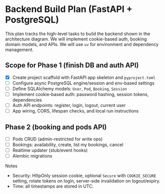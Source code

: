 # Backend Build Plan (FastAPI + PostgreSQL)

This plan tracks the high-level tasks to build the backend shown in the architecture diagram. We will implement cookie-based auth, booking domain models, and APIs. We will use `uv` for environment and dependency management.

## Scope for Phase 1 (finish DB and auth API)
- [x] Create project scaffold with FastAPI app skeleton and `pyproject.toml`
- [ ] Configure async PostgreSQL engine/session and env-based settings
- [ ] Define SQLAlchemy models: `User`, `Pod`, `Booking`, `Session`
- [ ] Implement cookie-based auth: password hashing, session tokens, dependencies
- [ ] Auth API endpoints: register, login, logout, current user
- [ ] App wiring, CORS, lifespan checks, and local run instructions

## Phase 2 (booking and pods API)
- [ ] Pods CRUD (admin-restricted for write ops)
- [ ] Bookings: availability, create, list my bookings, cancel
- [ ] Realtime updater (stub/event hooks)
- [ ] Alembic migrations

Notes
- Security: HttpOnly session cookie, optional `Secure` with `COOKIE_SECURE` setting, rotate tokens on login, server-side invalidation on logout/expiry.
- Time: all timestamps are stored in UTC.



